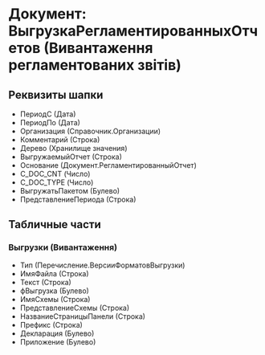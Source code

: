 ﻿# Документ: ВыгрузкаРегламентированныхОтчетов (Вивантаження регламентованих звітів)

## Реквизиты шапки

- ПериодС (Дата)
- ПериодПо (Дата)
- Организация (Справочник.Организации)
- Комментарий (Строка)
- Дерево (Хранилище значения)
- ВыгружаемыйОтчет (Строка)
- Основание (Документ.РегламентированныйОтчет)
- C_DOC_CNT (Число)
- C_DOC_TYPE (Число)
- ВыгружатьПакетом (Булево)
- ПредставлениеПериода (Строка)

## Табличные части

### Выгрузки (Вивантаження)

- Тип (Перечисление.ВерсииФорматовВыгрузки)
- ИмяФайла (Строка)
- Текст (Строка)
- фВыгрузка (Булево)
- ИмяСхемы (Строка)
- ПредставлениеСхемы (Строка)
- НазваниеСтраницыПанели (Строка)
- Префикс (Строка)
- Декларация (Булево)
- Приложение (Булево)

